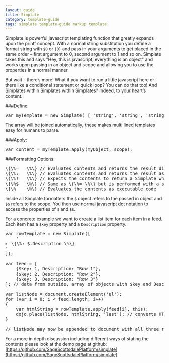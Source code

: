 ```yaml
---
layout: guide
title: Simplate
category: template-guide
tags: simplate template-guide markup template
---
```

Simplate is powerful javascript templating function that greatly expands upon the printf concept. With a normal string substitution you define a format string with `$0` or `{0}` and pass in your arguments to get placed in the same order – first argument to 0, second argument to 1 and so on. Simplate takes this and says "Hey, this is javascript, everything is an object" and works upon passing in an object and scope and allowing you to use the properties in a normal manner.

But wait – there’s more! What if you want to run a little javascript here or there like a conditional statement or quick loop? You can do that too! And Simplates within Simplates within Simplates? Indeed, to your heart’s content.

###Define:
<pre class="brush: js">
var myTemplate = new Simplate( [ 'string', 'string', 'string'] );
</pre>
The array will be joined automatically, these makes multi lined templates easy for humans to parse.

###Apply:
<pre class="brush: js">
var content = myTemplate.apply(myObject, scope);
</pre>

###Formatting Options:
<pre class="brush: js">
\{\%=   \%\} // Evaluates contents and returns the result directly.
\{\%:   \%\} // Evaluates contents and returns the result as HTML encoded.
\{\%!   \%\} // Expects the contents to return a Simplate which is then applied with the same arguments as the current Simplate.
\{\%$   \%\} // Same as \{\%= \%\} but is performed with a silent try/catch granting safe execution.
\{\%    \%\} // Evaluates the contents as executable code
</pre>


Inside all Simplate formatters the `$` object refers to the passed in object and `$$` refers to the scope. You then use normal javascript dot notation to access the properties of `$` and `$$`.

For a concrete example we want to create a list item for each item in a feed. Each item has a `$key` property and a `Description` property.

<pre class="brush: js">
var rowTemplate = new Simplate([
    '<li data-key="\{\%= $.$key \%\}">\{\%: $.Description \%\}</li>'
]);

var feed = [
    {$key: 1, Description: "Row 1"}, 
    {$key: 2, Description: "Row 2"}, 
    {$key: 3, Description: "Row 3"}
]; // data from outside, array of objects with $key and Description

var listNode = document.createElement('ul');
for (var i = 0; i < feed.length; i++)
{
    var htmlString = rowTemplate.apply(feed[i], this);
    dojo.place(listNode, htmlString, 'last'); // converts HTML string to DOM
}

// listNode may now be appended to document with all three rows
</pre>


For a more in depth discussion including different ways of stating the contents please look at the demo page at github:
[https://github.com/SageScottsdalePlatform/simplate](https://github.com/SageScottsdalePlatform/simplate)